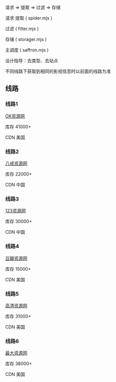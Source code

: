 请求 => 提取 => 过滤 => 存储

请求 提取 ( spider.mjs )

过滤 ( filter.mjs )

存储 ( storager.mjs )

主调度 ( saffron.mjs )


设计指导：去类型、去站点

不同线路下获取到相同的影视信息时以前面的线路为准


## 线路

### 线路1

  [OK资源网](http://www.okzyw.com)

  库存 41000+

  CDN 美国


### 线路2

  [八戒资源网](http://www.bajieziyuan.com)

  库存 22000+
  
  CDN 中国

### 线路3

  [123资源网](http://123ku.com)

  库存 30000+

  CDN 中国

### 线路4

  [豆瓣资源网](http://douban666.com)

  库存 15000+

  CDN 美国

### 线路5

  [高清资源网](http://www.gaoqingzy.com)

  库存 31000+

  CDN 美国

### 线路6

  [最大资源网](http://zuidazy1.net)

  库存 38000+

  CDN 美国

